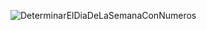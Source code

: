 ![DeterminarElDiaDeLaSemanaConNumeros](https://github.com/Abdel03061/Apuntes-primer-parcial-Abdel/assets/130338988/e04ef2aa-3e32-4675-a10e-b88b44885254)
